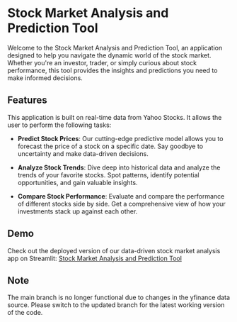 # Stock Market Analysis and Prediction Tool

Welcome to the Stock Market Analysis and Prediction Tool, an application designed to help you navigate the dynamic world of the stock market. Whether you're an investor, trader, or simply curious about stock performance, this tool provides the insights and predictions you need to make informed decisions.

## Features

This application is built on real-time data from Yahoo Stocks. It allows the user to perform the following tasks:

- **Predict Stock Prices**: Our cutting-edge predictive model allows you to forecast the price of a stock on a specific date. Say goodbye to uncertainty and make data-driven decisions.

- **Analyze Stock Trends**: Dive deep into historical data and analyze the trends of your favorite stocks. Spot patterns, identify potential opportunities, and gain valuable insights.

- **Compare Stock Performance**: Evaluate and compare the performance of different stocks side by side. Get a comprehensive view of how your investments stack up against each other.

## Demo

Check out the deployed version of our data-driven stock market analysis app on Streamlit: [Stock Market Analysis and Prediction Tool](https://stock-market-prediction-and-analysis.streamlit.app/)

## Note

The main branch is no longer functional due to changes in the yfinance data source. Please switch to the updated branch for the latest working version of the code.
